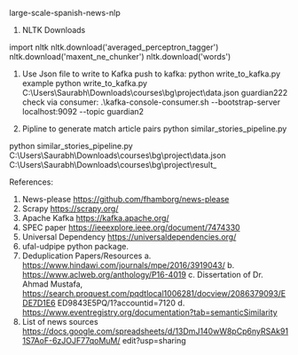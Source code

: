 large-scale-spanish-news-nlp


1) NLTK Downloads

import nltk
nltk.download('averaged_perceptron_tagger')
nltk.download('maxent_ne_chunker')
nltk.download('words')

1) Use Json file to write to Kafka
push to kafka: python write_to_kafka.py <absolute path of json file> <topic name>
example python write_to_kafka.py C:\Users\Saurabh\Downloads\courses\bg\project\data.json guardian222
check via consumer: .\kafka-console-consumer.sh  --bootstrap-server localhost:9092 --topic guardian2

2) Pipline to generate match article pairs
python similar_stories_pipeline.py <data file> <result file>

python similar_stories_pipeline.py C:\Users\Saurabh\Downloads\courses\bg\project\data.json C:\Users\Saurabh\Downloads\courses\bg\project\result_

References:
1. News-please https://github.com/fhamborg/news-please
2. Scrapy https://scrapy.org/
3. Apache Kafka https://kafka.apache.org/
4. SPEC paper https://ieeexplore.ieee.org/document/7474330
5. Universal Dependency https://universaldependencies.org/
6. ufal-udpipe python package.
7. Deduplication Papers/Resources
a. https://www.hindawi.com/journals/mpe/2016/3919043/
b. https://www.aclweb.org/anthology/P16-4019
c. Dissertation of Dr. Ahmad Mustafa,
https://search.proquest.com/pqdtlocal1006281/docview/2086379093/EDE7D1E6
ED9843E5PQ/1?accountid=7120
d. https://www.eventregistry.org/documentation?tab=semanticSimilarity
8. List of news sources
https://docs.google.com/spreadsheets/d/13DmJ140wW8pCp6nyRSAk911S7AoF-6zJOJF77qoMuM/
edit?usp=sharing

